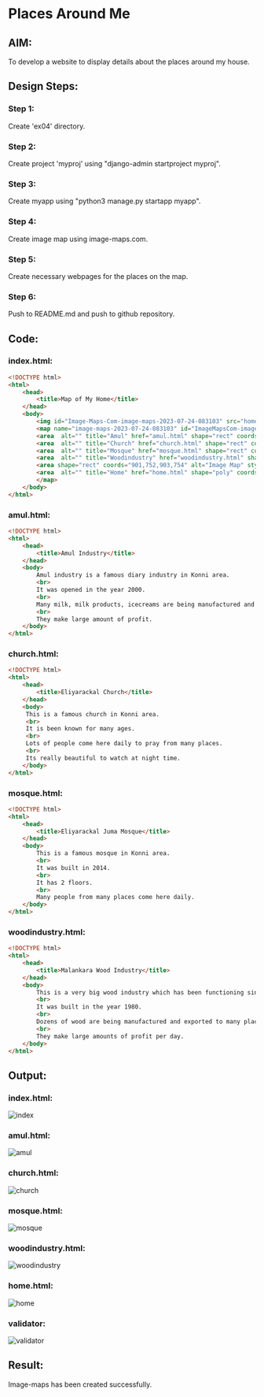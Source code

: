 # Places Around Me
## AIM:
To develop a website to display details about the places around my house.

## Design Steps:

### Step 1:
Create 'ex04' directory.
### Step 2:
Create project 'myproj' using "django-admin startproject myproj".
### Step 3:
Create myapp using "python3 manage.py startapp myapp".
### Step 4:
Create image map using image-maps.com.
### Step 5:
Create necessary webpages for the places on the map.
### Step 6:
Push to README.md and push to github repository.

## Code:
### index.html:
```html
<!DOCTYPE html>
<html>
    <head>
        <title>Map of My Home</title>
    </head>
    <body>
        <img id="Image-Maps-Com-image-maps-2023-07-24-083103" src="homeshehan.JPG" border="0" width="903" height="754" orgWidth="903" orgHeight="754" usemap="#image-maps-2023-07-24-083103" alt="" />
        <map name="image-maps-2023-07-24-083103" id="ImageMapsCom-image-maps-2023-07-24-083103">
        <area  alt="" title="Amul" href="amul.html" shape="rect" coords="161,127,343,272" style="outline:none;" target="_self"     />
        <area  alt="" title="Church" href="church.html" shape="rect" coords="57,354,259,456" style="outline:none;" target="_self"     />
        <area  alt="" title="Mosque" href="mosque.html" shape="rect" coords="232,590,434,692" style="outline:none;" target="_self"     />
        <area  alt="" title="Woodindustry" href="woodindustry.html" shape="rect" coords="362,210,564,312" style="outline:none;" target="_self"     />
        <area shape="rect" coords="901,752,903,754" alt="Image Map" style="outline:none;" title="Image Map" href="https://www.image-maps.com/" />
        <area  alt="" title="Home" href="home.html" shape="poly" coords="664,376,626,451,742,493,775,418" style="outline:none;" target="_self"     />
        </map>
    </body>
</html>
```
### amul.html:
```html
<!DOCTYPE html>
<html>
    <head>
        <title>Amul Industry</title> 
    </head>
    <body>
        Amul industry is a famous diary industry in Konni area.
        <br>
        It was opened in the year 2000.
        <br>
        Many milk, milk products, icecreams are being manufactured and exported to many shops and places.
        <br>
        They make large amount of profit.
    </body>
</html>
```
### church.html:
```html
<!DOCTYPE html>
<html>
    <head>
        <title>Eliyarackal Church</title> 
    </head>
    <body>
     This is a famous church in Konni area.
     <br>
     It is been known for many ages.
     <br>
     Lots of people come here daily to pray from many places.
     <br>
     Its really beautiful to watch at night time.
    </body>
</html>
```
### mosque.html:
```html
<!DOCTYPE html>
<html>
    <head>
        <title>Eliyarackal Juma Mosque</title> 
    </head>
    <body>
        This is a famous mosque in Konni area.
        <br>
        It was built in 2014.
        <br>
        It has 2 floors.
        <br>
        Many people from many places come here daily.
    </body>
</html>
```
### woodindustry.html:
```html
<!DOCTYPE html>
<html>
    <head>
        <title>Malankara Wood Industry</title> 
    </head>
    <body>
        This is a very big wood industry which has been functioning since many years.
        <br>
        It was built in the year 1980.
        <br>
        Dozens of wood are being manufactured and exported to many places in our country.
        <br>
        They make large amounts of profit per day.
    </body>
</html>
```

## Output:
### index.html:
![index](index.png)
### amul.html:
![amul](amul.png)
### church.html:
![church](church.png)
### mosque.html:
![mosque](mosque.png)
### woodindustry.html:
![woodindustry](woodindustry.png)
### home.html:
![home](home.png)
### validator:
![validator](valid.png)

## Result:
Image-maps has been created successfully.